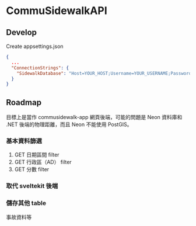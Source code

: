 # CommuSidewalkAPI

## Develop

Create appsettings.json
```json
{
  ...
  "ConnectionStrings": {
    "SidewalkDatabase": "Host=YOUR_HOST;Username=YOUR_USERNAME;Password=YOUR_PASSWORD;Database=YOUR_DB"
  }
}
```
## Roadmap

目標上是當作 commusidewalk-app 網頁後端，可能的問題是 Neon 資料庫和 .NET 後端的物理距離，而且 Neon 不能使用 PostGIS。

### 基本資料篩選

1. GET 日期區間 filter
2. GET 行政區（AD） filter
3. GET 分數 filter

### 取代 sveltekit 後端

### 儲存其他 table

事故資料等
